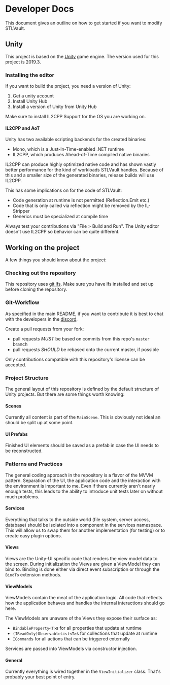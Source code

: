 # Developer Docs
This document gives an outline on how to get started if you want to modify STLVault.

## Unity
This project is based on the [Unity](https://unity3d.com/) game engine. 
The version used for this project is 2019.3.

### Installing the editor
If you want to build the project, you need a version of Unity: 
1. Get a unity account
2. Install Unity Hub
3. Install a version of Unity from Unity Hub

Make sure to install IL2CPP Support for the OS you are working on.

#### IL2CPP and AoT 
Unity has two available scripting backends for the created binaries: 
- Mono, which is a Just-In-Time-enabled .NET runtime
- IL2CPP, which produces Ahead-of-Time compiled native binaries

IL2CPP can produce highly optimized native code and has shown vastly better
performance for the kind of workloads STLVault handles. Because of this and a
smaller size of the generated binaries, release builds will use IL2CPP.

This has some implications on for the code of STLVault:
- Code generation at runtime is not permitted (Reflection.Emit etc.)
- Code that is only called via reflection might be removed by the IL-Stripper
- Generics must be specialized at compile time

Always test your contributions via "File > Build and Run".
The Unity editor doesn't use IL2CPP so behavior can be quite different.

## Working on the project
A few things you should know about the project:

### Checking out the repository
This repository uses [git lfs](https://git-lfs.github.com/).
Make sure you have lfs installed and set up before cloning the repository.

### Git-Workflow
As specified in the main README, if you want to contribute it is best to
chat with the developers in the [discord](https://discord.gg/sexQM8R).

Create a pull requests from your fork:
- pull requests _MUST_ be based on commits from this repo's `master` branch
- pull requests _SHOULD_ be rebased onto the current master, if possible

Only contributions compatible with this repository's license can be accepted.

### Project Structure
The general layout of this repository is defined by the default structure of Unity projects. 
But there are some things worth knowing:

#### Scenes
Currently all content is part of the `MainScene`.
This is obviously not ideal an should be split up at some point.

#### UI Prefabs
Finished UI elements should be saved as a prefab in case the UI needs to be reconstructed.

### Patterns and Practices
The general coding approach in the repository is a flavor of the MVVM pattern.
Separation of the UI, the application code and the interaction with the
environment is important to me. Even if there currently aren't nearly enough
tests, this leads to the ability to introduce unit tests later on without
much problems.

#### Services
Everything that talks to the outside world (file system, server access, database)
should be isolated into a component in the services namespace. This will allow
us to swap them for another implementation (for testing) or to create easy plugin options.

#### Views
Views are the Unity-UI specific code that renders the view model data to the screen.
During initialization the Views are given a ViewModel they can bind to.
Binding is done either via direct event subscription or through the `BindTo` extension methods.

#### ViewModels
ViewModels contain the meat of the application logic. All code that reflects
how the application behaves and handles the internal interactions should go here.

The ViewModels are unaware of the Views they expose their surface as:
- `BindableProperty<T>`s for all properties that update at runtime
- `(IReadOnly)ObservableList<T>`s for collections that update at runtime
- `ICommand`s for all actions that can be triggered externally

Services are passed into ViewModels via constructor injection.

#### General
Currently everything is wired together in the `ViewInitializer` class.
That's probably your best point of entry.
